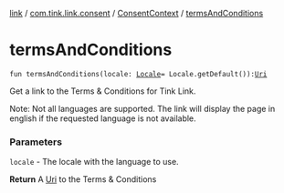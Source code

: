 [link](../../index.md) / [com.tink.link.consent](../index.md) / [ConsentContext](index.md) / [termsAndConditions](./terms-and-conditions.md)

# termsAndConditions

`fun termsAndConditions(locale: `[`Locale`](https://docs.oracle.com/javase/6/docs/api/java/util/Locale.html)` = Locale.getDefault()): `[`Uri`](https://developer.android.com/reference/android/net/Uri.html)

Get a link to the Terms &amp; Conditions for Tink Link.

Note: Not all languages are supported. The link will display the page in english if the requested language is not available.

### Parameters

`locale` - The locale with the language to use.

**Return**
A [Uri](https://developer.android.com/reference/android/net/Uri.html) to the Terms &amp; Conditions

